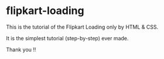 # flipkart-loading

This is the tutorial of the Flipkart Loading only by HTML & CSS.

It is the simplest tutorial (step-by-step) ever made.

Thank you !!
